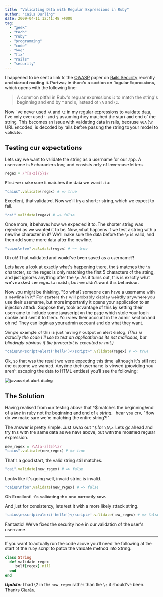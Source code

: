 ```yaml
---
title: "Validating Data with Regular Expressions in Ruby"
author: "Caius Durling"
date: 2009-04-11 12:41:48 +0000
tag:
  - "geek"
  - "tech"
  - "ruby"
  - "programming"
  - "code"
  - "bug"
  - "fix"
  - "rails"
  - "security"
---
```


I happened to be sent a link to the [OWASP][] paper on [Rails Security][sec] recently and started reading it. Partway in there's a section on Regular Expressions, which opens with the following line:

[OWASP]: https://www.owasp.org/index.php/Main_Page
[sec]: https://www.owasp.org/images/8/89/Rails_Security_2.pdf

> A common pitfall in Ruby's regular expressions is to match the string's beginning and end by `^` and `$`, instead of `\A` and `\z`.

Now I've never used `\A` and `\z` in my regular expressions to validate data, I've only ever used `^` and `$` assuming they matched the start and end of the string. This becomes an issue with validating data in rails, because `%0A` (`\n` URL encoded) is decoded by rails before passing the string to your model to validate.

## Testing our expectations

Lets say we want to validate the string as a username for our app. A username is 5 characters long and consists only of lowercase letters.

```ruby
regex = /^[a-z]{5}$/
```

First we make sure it matches the data we want it to:

```ruby
"caius".validate(regex) # => true
```

Excellent, that validated. Now we'll try a shorter string, which we expect to fail.

```ruby
"cai".validate(regex) # => false
```

Once more, it behaves how we expected it to. The shorter string was rejected as we wanted it to be. Now, what happens if we test a string with a newline character in it? We'll make sure the data before the `\n` is valid, and then add some more data after the newline.

```ruby
"caius\nfoo".validate(regex) # => true
```

Uh oh! That validated and would've been saved as a username?!

Lets have a look at exactly what's happening there, the `$` matches the `\n` character, so the regex is only matching the first 5 characters of the string, and just ignores anything after the `\n`. As it turns out, this is exactly what we've asked the regex to match, but we didn't want this behaviour.

Now you might be thinking, "So what? someone can have a username with a newline in it." For starters this will probably display weirdly anywhere you use their username, but more importantly it opens your application to an injection attack. Suppose they took advantage of this by setting their username to include some javascript on the page which stole your login cookie and sent it to them. You view their account in the admin section and oh no! They can login as your admin account and do what they want.

Simple example of this is just having it output an alert dialog. *(This is actually the code I'll use to test an application as its not malicious, but blindingly obvious if the javascript is executed or not.)*

```ruby
"caius\n<script>alert('hello')</script>".validate(regex) # => true
```

Ok, so that was the result we were expecting this time, although it's still not the outcome we wanted. Anytime their username is viewed (providing you aren't escaping the data to HTML entities) you'll see the following:

![javascript alert dialog](http://caius.name/images/qs/javascript-alert-dialog.png)

## The Solution

Having realised from our testing above that ^$ matches the beginning/end of a *line* in ruby not the beginning and end of a *string*, I hear you cry, "How do we make sure we're matching the entire string?!"

The answer is pretty simple. Just swap out `^$` for `\A\z`. Lets go ahead and try this with the same data as we have above, but with the modified regular expression.

```ruby
new_regex = /\A[a-z]{5}\z/
"caius".validate(new_regex) # => true
```

That's a good start, the valid string still matches.

```ruby
"cai".validate(new_regex) # => false
```

Looks like it's going well, invalid string is invalid.

```ruby
"caius\nfoo".validate(new_regex) # => false
```

Oh Excellent! It's validating this one correctly now.

And just for consistency, lets test it with a more likely attack string.

```ruby
"caius\n<script>alert('hello')</script>".validate(new_regex) # => false
```

Fantastic! We've fixed the security hole in our validation of the user's username.

---

If you want to actually run the code above you'll need the following at the start of the ruby script to patch the validate method into String.

```ruby
class String
  def validate regex
    !self[regex].nil?
  end
end
```

***Update:*** I had `\Z` in the `new_regex` rather than the `\z` it should've been. Thanks [Ciarán](http://ciaranwal.sh/).
